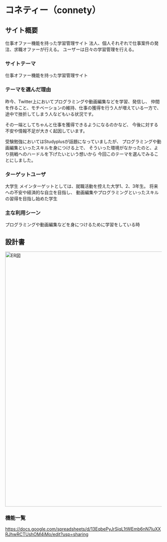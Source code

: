 # コネティー（connety）

## サイト概要
仕事オファー機能を持った学習管理サイト
法人、個人それぞれで仕事案件の発注、求職オファーが行える。
ユーザーは日々の学習管理を行える。

### サイトテーマ
仕事オファー機能を持った学習管理サイト

### テーマを選んだ理由
昨今、Twitter上においてプログラミングや動画編集などを学習、発信し、
仲間を作ること、モチベーションの維持、仕事の獲得を行う人が増えている一方で、
途中で挫折してしまう人などもいる状況です。

その一端としてちゃんと仕事を獲得できるようになるのかなど、
今後に対する不安や情報不足が大きく起因しています。

受験勉強においてはStudyplusが話題になっていましたが、
プログラミングや動画編集といったスキルを身につける上で、
そういった環境がなかったのと、より挑戦へのハードルを下げたいという想いから
今回このテーマを選んでみることにしました。

### ターゲットユーザ
大学生
メインターゲットとしては、就職活動を控えた大学1、2、3年生。
将来への不安や経済的な自立を目指し、
動画編集やプログラミングといったスキルの習得を目指し始めた学生

### 主な利用シーン
プログラミングや動画編集などを身につけるために学習をしている時

## 設計書
<img width="817" alt="ER図" src="https://user-images.githubusercontent.com/47805823/82253110-4546e780-998b-11ea-9a27-fb7077757944.png">

### 機能一覧
https://docs.google.com/spreadsheets/d/13EqbePyJrSjqL1tWEmb6nN7IuXXRJhwRCTUshOM4iMo/edit?usp=sharing
